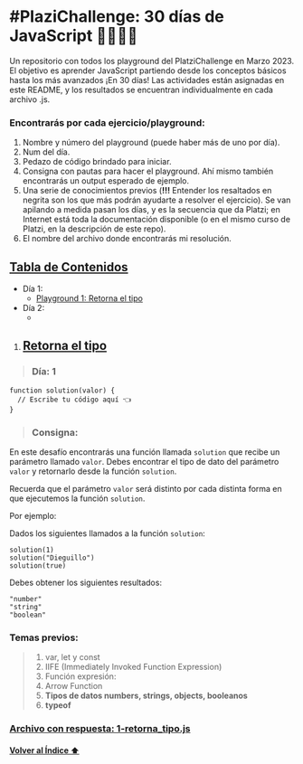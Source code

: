 # #PlaziChallenge: 30 días de JavaScript :woman_technologist::man_technologist:
Un repositorio con todos los playground del PlatziChallenge en Marzo 2023. El objetivo es aprender JavaScript partiendo desde los conceptos básicos hasta los más avanzados ¡En 30 días! Las actividades están asignadas en este README, y los resultados se encuentran individualmente en cada archivo .js.

### Encontrarás por cada ejercicio/playground: 
1. Nombre y número del playground (puede haber más de uno por día). 
2. Num del día.
3. Pedazo de código brindado para iniciar. 
4. Consigna con pautas para hacer el playground. Ahí mismo también encontrarás un output esperado de ejemplo.
5. Una serie de conocimientos previos (**!!!** Entender los resaltados en negrita son los que más podrán ayudarte a resolver el ejercicio). Se van apilando a medida pasan los días, y es la secuencia que da Platzi; en Internet está toda la documentación disponible (o en el mismo curso de Platzi, en la descripción de este repo).
6. El nombre del archivo donde encontrarás mi resolución.  

## [Tabla de Contenidos](#tabla-de-contenidos)
* Día 1:
  - [Playground 1: Retorna el tipo](#retorna-el-tipo)
* Día 2:
  - []()

1. ## [Retorna el tipo](#retorna-el-tipo)
> ### Día: 1
```
function solution(valor) {
  // Escribe tu código aquí 👈
}
```
> ### Consigna:

En este desafío encontrarás una función llamada `solution` que recibe un parámetro llamado `valor`. Debes encontrar el tipo de dato del parámetro `valor` y retornarlo desde la función `solution`.

Recuerda que el parámetro `valor` será distinto por cada distinta forma en que ejecutemos la función `solution`.

Por ejemplo:

Dados los siguientes llamados a la función `solution`:
```
solution(1)
solution("Dieguillo")
solution(true)
```
Debes obtener los siguientes resultados:
```
"number"
"string"
"boolean"
```
### Temas previos:
> 1. var, let y const
> 2. IIFE (Immediately Invoked Function Expression)
> 3. Función expresión:
> 4. Arrow Function
> 5. **Tipos de datos numbers, strings, objects, booleanos**
> 6. **typeof**

### [Archivo con respuesta: 1-retorna_tipo.js](1-retorna_tipo.js)
#### [Volver al Índice :arrow_up:](#tabla-de-contenidos)

